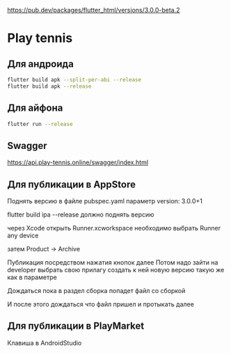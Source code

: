 https://pub.dev/packages/flutter_html/versions/3.0.0-beta.2

# Play tennis

## Для андроида

```bash
flutter build apk --split-per-abi --release
flutter build apk --release
```

## Для айфона

```bash
flutter run --release
```

## Swagger

<https://api.play-tennis.online/swagger/index.html>

## Для публикации в AppStore
Поднять версию в файле pubspec.yaml
параметр version: 3.0.0+1

flutter build ipa --release
должно поднять версию

через Xcode открыть Runner.xcworkspace
необходимо выбрать Runner any device

затем Product -> Archive

Публикация посредством нажатия кнопок далее
Потом надо зайти на developer выбрать свою прилагу создать к ней новую версию
такую же как в параметре

Дождаться пока в раздел сборка попадет файл со сборкой

И после этого дождаться что файл пришел и протыкать далее

## Для публикации в PlayMarket

Клавиша в AndroidStudio